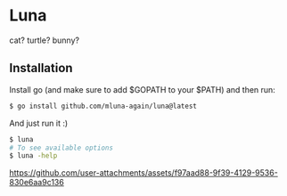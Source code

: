 # Luna
cat? turtle? bunny?

## Installation
Install go (and make sure to add $GOPATH to your $PATH) and then run:
```sh
$ go install github.com/mluna-again/luna@latest
```
And just run it :)
```sh
$ luna
# To see available options
$ luna -help
```


https://github.com/user-attachments/assets/f97aad88-9f39-4129-9536-830e6aa9c136

